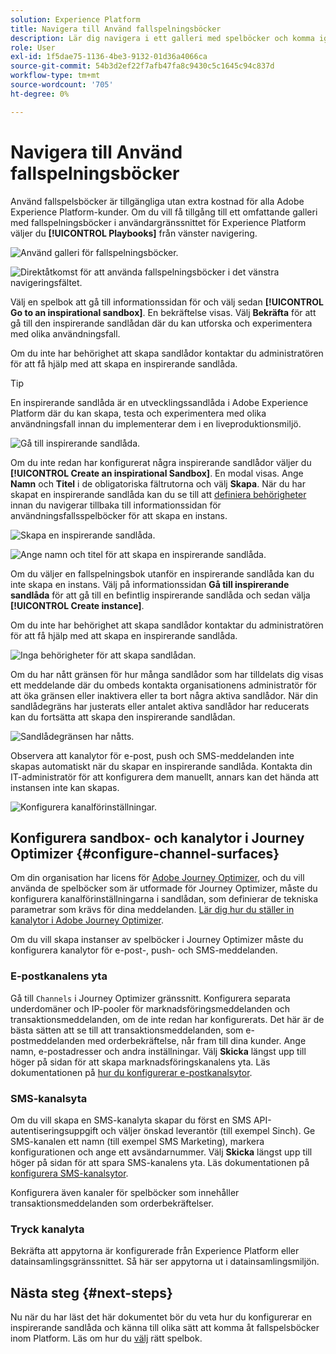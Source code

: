 ```yaml
---
solution: Experience Platform
title: Navigera till Använd fallspelningsböcker
description: Lär dig navigera i ett galleri med spelböcker och komma igång med en inspirerande sandlåda.
role: User
exl-id: 1f5dae75-1136-4be3-9132-01d36a4066ca
source-git-commit: 54b3d2ef22f7afb47fa8c9430c5c1645c94c837d
workflow-type: tm+mt
source-wordcount: '705'
ht-degree: 0%

---
```


# Navigera till Använd fallspelningsböcker

Använd fallspelsböcker är tillgängliga utan extra kostnad för alla Adobe Experience Platform-kunder. Om du vill få tillgång till ett omfattande galleri med fallspelningsböcker i användargränssnittet för Experience Platform väljer du **[!UICONTROL Playbooks]** från vänster navigering.

![Använd galleri för fallspelningsböcker.](/help/use-case-playbooks/assets/playbooks/discover/playbooks-gallery.png)

![Direktåtkomst för att använda fallspelningsböcker i det vänstra navigeringsfältet.](/help/use-case-playbooks/assets/playbooks/discover/left-nav-playbooks.png)

Välj en spelbok att gå till informationssidan för och välj sedan **[!UICONTROL Go to an inspirational sandbox]**. En bekräftelse visas. Välj **Bekräfta** för att gå till den inspirerande sandlådan där du kan utforska och experimentera med olika användningsfall.

Om du inte har behörighet att skapa sandlådor kontaktar du administratören för att få hjälp med att skapa en inspirerande sandlåda.

>[!TIP]
>
>En inspirerande sandlåda är en utvecklingssandlåda i Adobe Experience Platform där du kan skapa, testa och experimentera med olika användningsfall innan du implementerar dem i en liveproduktionsmiljö.

![Gå till inspirerande sandlåda.](/help/use-case-playbooks/assets/playbooks/discover/inspirational-sandbox.png)

Om du inte redan har konfigurerat några inspirerande sandlådor väljer du **[!UICONTROL Create an inspirational Sandbox]**. En modal visas. Ange **Namn** och **Titel** i de obligatoriska fältrutorna och välj **Skapa**. När du har skapat en inspirerande sandlåda kan du se till att [definiera behörigheter](/help/access-control/home.md) innan du navigerar tillbaka till informationssidan för användningsfallsspelböcker för att skapa en instans.

![Skapa en inspirerande sandlåda.](/help/use-case-playbooks/assets/playbooks/discover/create-inspirational-sandbox.png)

![Ange namn och titel för att skapa en inspirerande sandlåda.](/help/use-case-playbooks/assets/playbooks/discover/create-inspirational-sandbox-modal.png)

Om du väljer en fallspelningsbok utanför en inspirerande sandlåda kan du inte skapa en instans. Välj på informationssidan **Gå till inspirerande sandlåda** för att gå till en befintlig inspirerande sandlåda och sedan välja **[!UICONTROL Create instance]**.

Om du inte har behörighet att skapa sandlådor kontaktar du administratören för att få hjälp med att skapa en inspirerande sandlåda.

![Inga behörigheter för att skapa sandlådan.](/help/use-case-playbooks/assets/playbooks/discover/no-permissions-to-create-sandbox.png)

Om du har nått gränsen för hur många sandlådor som har tilldelats dig visas ett meddelande där du ombeds kontakta organisationens administratör för att öka gränsen eller inaktivera eller ta bort några aktiva sandlådor. När din sandlådegräns har justerats eller antalet aktiva sandlådor har reducerats kan du fortsätta att skapa den inspirerande sandlådan.

![Sandlådegränsen har nåtts.](/help/use-case-playbooks/assets/playbooks/discover/sandbox-limit-reached.png)

Observera att kanalytor för e-post, push och SMS-meddelanden inte skapas automatiskt när du skapar en inspirerande sandlåda. Kontakta din IT-administratör för att konfigurera dem manuellt, annars kan det hända att instansen inte kan skapas.

![Konfigurera kanalförinställningar.](/help/use-case-playbooks/assets/playbooks/discover/configure-channel-presets.png)

## Konfigurera sandbox- och kanalytor i Journey Optimizer {#configure-channel-surfaces}

Om din organisation har licens för [Adobe Journey Optimizer](https://experienceleague.adobe.com/docs/journey-optimizer/using/ajo-home.html), och du vill använda de spelböcker som är utformade för Journey Optimizer, måste du konfigurera kanalförinställningarna i sandlådan, som definierar de tekniska parametrar som krävs för dina meddelanden. [Lär dig hur du ställer in kanalytor i Adobe Journey Optimizer](https://experienceleague.adobe.com/docs/journey-optimizer/using/configuration/channel-surfaces.html).

Om du vill skapa instanser av spelböcker i Journey Optimizer måste du konfigurera kanalytor för e-post-, push- och SMS-meddelanden.

### E-postkanalens yta

Gå till `Channels` i Journey Optimizer gränssnitt. Konfigurera separata underdomäner och IP-pooler för marknadsföringsmeddelanden och transaktionsmeddelanden, om de inte redan har konfigurerats. Det här är de bästa sätten att se till att transaktionsmeddelanden, som e-postmeddelanden med orderbekräftelse, når fram till dina kunder. Ange namn, e-postadresser och andra inställningar. Välj **Skicka** längst upp till höger på sidan för att skapa marknadsföringskanalens yta. Läs dokumentationen på [hur du konfigurerar e-postkanalsytor](https://experienceleague.adobe.com/docs/journey-optimizer/using/email/configure-email/email-settings.html).

### SMS-kanalsyta

Om du vill skapa en SMS-kanalyta skapar du först en SMS API-autentiseringsuppgift och väljer önskad leverantör (till exempel Sinch). Ge SMS-kanalen ett namn (till exempel SMS Marketing), markera konfigurationen och ange ett avsändarnummer. Välj **Skicka** längst upp till höger på sidan för att spara SMS-kanalens yta. Läs dokumentationen på [konfigurera SMS-kanalsytor](https://experienceleague.adobe.com/docs/journey-optimizer/using/sms/sms-configuration.html?lang=en#message-preset-sms).

Konfigurera även kanaler för spelböcker som innehåller transaktionsmeddelanden som orderbekräftelser.

### Tryck kanalyta

Bekräfta att appytorna är konfigurerade från Experience Platform eller datainsamlingsgränssnittet. Så här ser appytorna ut i datainsamlingsmiljön.

## Nästa steg {#next-steps}

Nu när du har läst det här dokumentet bör du veta hur du konfigurerar en inspirerande sandlåda och känna till olika sätt att komma åt fallspelsböcker inom Platform. Läs om hur du [välj](/help/use-case-playbooks/playbooks/choose.md) rätt spelbok.
